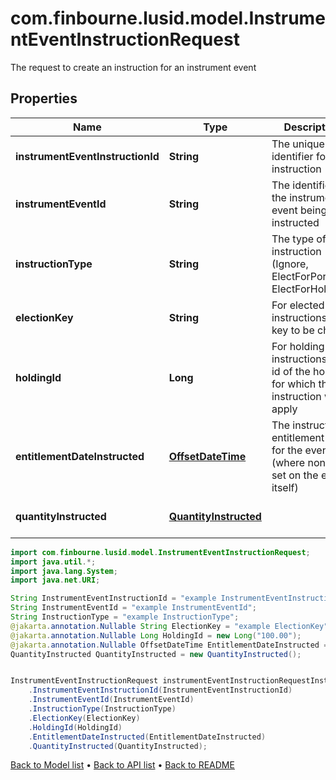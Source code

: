 # com.finbourne.lusid.model.InstrumentEventInstructionRequest
The request to create an instruction for an instrument event

## Properties

Name | Type | Description | Notes
------------ | ------------- | ------------- | -------------
**instrumentEventInstructionId** | **String** | The unique identifier for this instruction | [default to String]
**instrumentEventId** | **String** | The identifier of the instrument event being instructed | [default to String]
**instructionType** | **String** | The type of instruction (Ignore, ElectForPortfolio, ElectForHolding) | [default to String]
**electionKey** | **String** | For elected instructions, the key to be chosen | [optional] [default to String]
**holdingId** | **Long** | For holding instructions, the id of the holding for which the instruction will apply | [optional] [default to Long]
**entitlementDateInstructed** | [**OffsetDateTime**](OffsetDateTime.md) | The instructed entitlement date for the event (where none is set on the event itself) | [optional] [default to OffsetDateTime]
**quantityInstructed** | [**QuantityInstructed**](QuantityInstructed.md) |  | [optional] [default to QuantityInstructed]

```java
import com.finbourne.lusid.model.InstrumentEventInstructionRequest;
import java.util.*;
import java.lang.System;
import java.net.URI;

String InstrumentEventInstructionId = "example InstrumentEventInstructionId";
String InstrumentEventId = "example InstrumentEventId";
String InstructionType = "example InstructionType";
@jakarta.annotation.Nullable String ElectionKey = "example ElectionKey";
@jakarta.annotation.Nullable Long HoldingId = new Long("100.00");
@jakarta.annotation.Nullable OffsetDateTime EntitlementDateInstructed = OffsetDateTime.now();
QuantityInstructed QuantityInstructed = new QuantityInstructed();


InstrumentEventInstructionRequest instrumentEventInstructionRequestInstance = new InstrumentEventInstructionRequest()
    .InstrumentEventInstructionId(InstrumentEventInstructionId)
    .InstrumentEventId(InstrumentEventId)
    .InstructionType(InstructionType)
    .ElectionKey(ElectionKey)
    .HoldingId(HoldingId)
    .EntitlementDateInstructed(EntitlementDateInstructed)
    .QuantityInstructed(QuantityInstructed);
```


[Back to Model list](../README.md#documentation-for-models) &#8226; [Back to API list](../README.md#documentation-for-api-endpoints) &#8226; [Back to README](../README.md)
